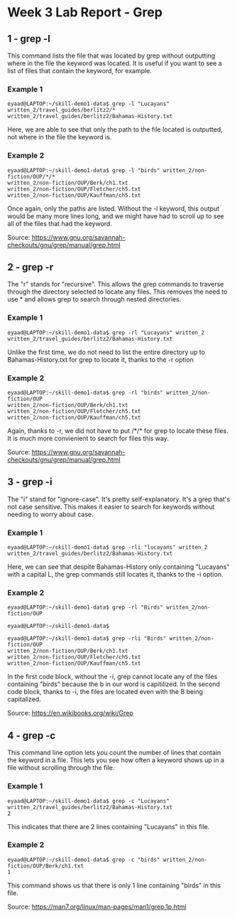 # Week 3 Lab Report - Grep


## 1 - grep -l

This command lists the file that was located by grep without outputting where in the file the keyword was located. It is useful if you want to see a list of files that contain the keyword, for example.

### Example 1

```console
eyaad@LAPTOP:~/skill-demo1-data$ grep -l "Lucayans" written_2/travel_guides/berlitz2/*
written_2/travel_guides/berlitz2/Bahamas-History.txt
```
Here, we are able to see that only the path to the file located is outputted, not where in the file the keyword is.


### Example 2
```console
eyaad@LAPTOP:~/skill-demo1-data$ grep -l "birds" written_2/non-fiction/OUP/*/*
written_2/non-fiction/OUP/Berk/ch1.txt
written_2/non-fiction/OUP/Fletcher/ch5.txt
written_2/non-fiction/OUP/Kauffman/ch5.txt
```
Once again, only the paths are listed. Without the -l keyword, this output would be many more lines long, and we might have had to scroll up to see all of the files that had the keyword.

Source: https://www.gnu.org/savannah-checkouts/gnu/grep/manual/grep.html


## 2 - grep -r

The "r" stands for "recursive". This allows the grep commands to traverse through the directory selected to locate any files. This removes the need to use * and allows grep to search through nested directories.

### Example 1

```console
eyaad@LAPTOP:~/skill-demo1-data$ grep -rl "Lucayans" written_2
written_2/travel_guides/berlitz2/Bahamas-History.txt
```
Unlike the first time, we do not need to list the entire directory up to Bahamas-History.txt for grep to locate it, thanks to the -r option

### Example 2
```console
eyaad@LAPTOP:~/skill-demo1-data$ grep -rl "birds" written_2/non-fiction/OUP
written_2/non-fiction/OUP/Berk/ch1.txt
written_2/non-fiction/OUP/Fletcher/ch5.txt
written_2/non-fiction/OUP/Kauffman/ch5.txt
```
Again, thanks to -r, we did not have to put /\*/\* for grep to locate these files. It is much more convienient to search for files this way.

Source: https://www.gnu.org/savannah-checkouts/gnu/grep/manual/grep.html



## 3 - grep -i

The "i" stand for "ignore-case". It's pretty self-explanatory. It's a grep that's not case sensitive. This makes it easier to search for keywords without needing to worry about case.

### Example 1

```console
eyaad@LAPTOP:~/skill-demo1-data$ grep -rli "lucayans" written_2
written_2/travel_guides/berlitz2/Bahamas-History.txt
```
Here, we can see that despite Bahamas-History only containing "Lucayans" with a capital L, the grep commands still locates it, thanks to the -i option.

### Example 2

```console
eyaad@LAPTOP:~/skill-demo1-data$ grep -rl "Birds" written_2/non-fiction/OUP

eyaad@LAPTOP:~/skill-demo1-data$
```

```console
eyaad@LAPTOP:~/skill-demo1-data$ grep -rli "Birds" written_2/non-fiction/OUP
written_2/non-fiction/OUP/Berk/ch1.txt
written_2/non-fiction/OUP/Fletcher/ch5.txt
written_2/non-fiction/OUP/Kauffman/ch5.txt
```
In the first code block, without the -i, grep cannot locate any of the files containing "birds" because the b in our word is capitilized. In the second code block, thanks to -i, the files are located even with the B being capitalized.

Source: https://en.wikibooks.org/wiki/Grep



## 4 - grep -c
This command line option lets you count the number of lines that contain the keyword in a file. This lets you see how often a keyword shows up in a file without scrolling through the file.

### Example 1

```console
eyaad@LAPTOP:~/skill-demo1-data$ grep -c "Lucayans" written_2/travel_guides/berlitz2/Bahamas-History.txt
2
```
This indicates that there are 2 lines containing "Lucayans" in this file.

### Example 2

```console
eyaad@LAPTOP:~/skill-demo1-data$ grep -c "birds" written_2/non-fiction/OUP/Berk/ch1.txt
1
```
This command shows us that there is only 1 line containing "birds" in this file.

Source: https://man7.org/linux/man-pages/man1/grep.1p.html
